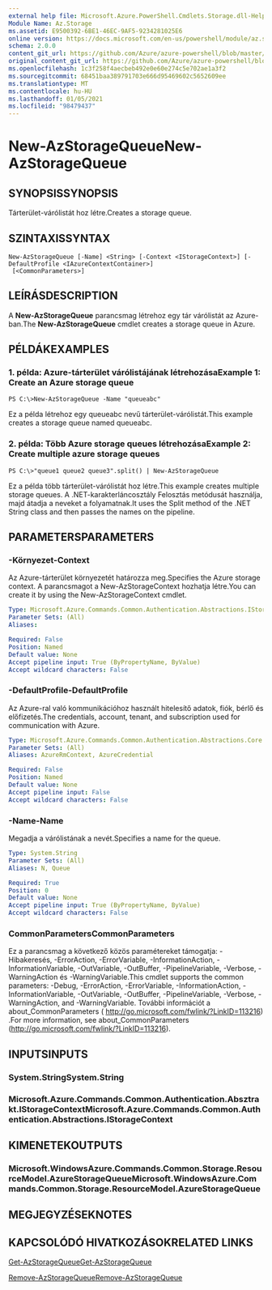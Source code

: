 ```yaml
---
external help file: Microsoft.Azure.PowerShell.Cmdlets.Storage.dll-Help.xml
Module Name: Az.Storage
ms.assetid: E9500392-6BE1-46EC-9AF5-9234281025E6
online version: https://docs.microsoft.com/en-us/powershell/module/az.storage/new-azstoragequeue
schema: 2.0.0
content_git_url: https://github.com/Azure/azure-powershell/blob/master/src/Storage/Storage.Management/help/New-AzStorageQueue.md
original_content_git_url: https://github.com/Azure/azure-powershell/blob/master/src/Storage/Storage.Management/help/New-AzStorageQueue.md
ms.openlocfilehash: 1c3f258f4aecbeb492e0e60e274c5e702ae1a3f2
ms.sourcegitcommit: 68451baa389791703e666d95469602c5652609ee
ms.translationtype: MT
ms.contentlocale: hu-HU
ms.lasthandoff: 01/05/2021
ms.locfileid: "98479437"
---
```

# <span data-ttu-id="73502-101">New-AzStorageQueue</span><span class="sxs-lookup"><span data-stu-id="73502-101">New-AzStorageQueue</span></span>

## <span data-ttu-id="73502-102">SYNOPSIS</span><span class="sxs-lookup"><span data-stu-id="73502-102">SYNOPSIS</span></span>
<span data-ttu-id="73502-103">Tárterület-várólistát hoz létre.</span><span class="sxs-lookup"><span data-stu-id="73502-103">Creates a storage queue.</span></span>

## <span data-ttu-id="73502-104">SZINTAXIS</span><span class="sxs-lookup"><span data-stu-id="73502-104">SYNTAX</span></span>

```
New-AzStorageQueue [-Name] <String> [-Context <IStorageContext>] [-DefaultProfile <IAzureContextContainer>]
 [<CommonParameters>]
```

## <span data-ttu-id="73502-105">LEÍRÁS</span><span class="sxs-lookup"><span data-stu-id="73502-105">DESCRIPTION</span></span>
<span data-ttu-id="73502-106">A **New-AzStorageQueue** parancsmag létrehoz egy tár várólistát az Azure-ban.</span><span class="sxs-lookup"><span data-stu-id="73502-106">The **New-AzStorageQueue** cmdlet creates a storage queue in Azure.</span></span>

## <span data-ttu-id="73502-107">PÉLDÁK</span><span class="sxs-lookup"><span data-stu-id="73502-107">EXAMPLES</span></span>

### <span data-ttu-id="73502-108">1. példa: Azure-tárterület várólistájának létrehozása</span><span class="sxs-lookup"><span data-stu-id="73502-108">Example 1: Create an Azure storage queue</span></span>
```
PS C:\>New-AzStorageQueue -Name "queueabc"
```

<span data-ttu-id="73502-109">Ez a példa létrehoz egy queueabc nevű tárterület-várólistát.</span><span class="sxs-lookup"><span data-stu-id="73502-109">This example creates a storage queue named queueabc.</span></span>

### <span data-ttu-id="73502-110">2. példa: Több Azure storage queues létrehozása</span><span class="sxs-lookup"><span data-stu-id="73502-110">Example 2: Create multiple azure storage queues</span></span>
```
PS C:\>"queue1 queue2 queue3".split() | New-AzStorageQueue
```

<span data-ttu-id="73502-111">Ez a példa több tárterület-várólistát hoz létre.</span><span class="sxs-lookup"><span data-stu-id="73502-111">This example creates multiple storage queues.</span></span>
<span data-ttu-id="73502-112">A .NET-karakterláncosztály Felosztás metódusát használja, majd átadja a neveket a folyamatnak.</span><span class="sxs-lookup"><span data-stu-id="73502-112">It uses the Split method of the .NET String class and then passes the names on the pipeline.</span></span>

## <span data-ttu-id="73502-113">PARAMETERS</span><span class="sxs-lookup"><span data-stu-id="73502-113">PARAMETERS</span></span>

### <span data-ttu-id="73502-114">-Környezet</span><span class="sxs-lookup"><span data-stu-id="73502-114">-Context</span></span>
<span data-ttu-id="73502-115">Az Azure-tárterület környezetét határozza meg.</span><span class="sxs-lookup"><span data-stu-id="73502-115">Specifies the Azure storage context.</span></span>
<span data-ttu-id="73502-116">A parancsmagot a New-AzStorageContext hozhatja létre.</span><span class="sxs-lookup"><span data-stu-id="73502-116">You can create it by using the New-AzStorageContext cmdlet.</span></span>

```yaml
Type: Microsoft.Azure.Commands.Common.Authentication.Abstractions.IStorageContext
Parameter Sets: (All)
Aliases:

Required: False
Position: Named
Default value: None
Accept pipeline input: True (ByPropertyName, ByValue)
Accept wildcard characters: False
```

### <span data-ttu-id="73502-117">-DefaultProfile</span><span class="sxs-lookup"><span data-stu-id="73502-117">-DefaultProfile</span></span>
<span data-ttu-id="73502-118">Az Azure-ral való kommunikációhoz használt hitelesítő adatok, fiók, bérlő és előfizetés.</span><span class="sxs-lookup"><span data-stu-id="73502-118">The credentials, account, tenant, and subscription used for communication with Azure.</span></span>

```yaml
Type: Microsoft.Azure.Commands.Common.Authentication.Abstractions.Core.IAzureContextContainer
Parameter Sets: (All)
Aliases: AzureRmContext, AzureCredential

Required: False
Position: Named
Default value: None
Accept pipeline input: False
Accept wildcard characters: False
```

### <span data-ttu-id="73502-119">-Name</span><span class="sxs-lookup"><span data-stu-id="73502-119">-Name</span></span>
<span data-ttu-id="73502-120">Megadja a várólistának a nevét.</span><span class="sxs-lookup"><span data-stu-id="73502-120">Specifies a name for the queue.</span></span>

```yaml
Type: System.String
Parameter Sets: (All)
Aliases: N, Queue

Required: True
Position: 0
Default value: None
Accept pipeline input: True (ByPropertyName, ByValue)
Accept wildcard characters: False
```

### <span data-ttu-id="73502-121">CommonParameters</span><span class="sxs-lookup"><span data-stu-id="73502-121">CommonParameters</span></span>
<span data-ttu-id="73502-122">Ez a parancsmag a következő közös paramétereket támogatja: -Hibakeresés, -ErrorAction, -ErrorVariable, -InformationAction, -InformationVariable, -OutVariable, -OutBuffer, -PipelineVariable, -Verbose, -WarningAction és -WarningVariable.</span><span class="sxs-lookup"><span data-stu-id="73502-122">This cmdlet supports the common parameters: -Debug, -ErrorAction, -ErrorVariable, -InformationAction, -InformationVariable, -OutVariable, -OutBuffer, -PipelineVariable, -Verbose, -WarningAction, and -WarningVariable.</span></span> <span data-ttu-id="73502-123">További információt a about_CommonParameters ( http://go.microsoft.com/fwlink/?LinkID=113216) .</span><span class="sxs-lookup"><span data-stu-id="73502-123">For more information, see about_CommonParameters (http://go.microsoft.com/fwlink/?LinkID=113216).</span></span>

## <span data-ttu-id="73502-124">INPUTS</span><span class="sxs-lookup"><span data-stu-id="73502-124">INPUTS</span></span>

### <span data-ttu-id="73502-125">System.String</span><span class="sxs-lookup"><span data-stu-id="73502-125">System.String</span></span>

### <span data-ttu-id="73502-126">Microsoft.Azure.Commands.Common.Authentication.Absztrakt.IStorageContext</span><span class="sxs-lookup"><span data-stu-id="73502-126">Microsoft.Azure.Commands.Common.Authentication.Abstractions.IStorageContext</span></span>

## <span data-ttu-id="73502-127">KIMENETEK</span><span class="sxs-lookup"><span data-stu-id="73502-127">OUTPUTS</span></span>

### <span data-ttu-id="73502-128">Microsoft.WindowsAzure.Commands.Common.Storage.ResourceModel.AzureStorageQueue</span><span class="sxs-lookup"><span data-stu-id="73502-128">Microsoft.WindowsAzure.Commands.Common.Storage.ResourceModel.AzureStorageQueue</span></span>

## <span data-ttu-id="73502-129">MEGJEGYZÉSEK</span><span class="sxs-lookup"><span data-stu-id="73502-129">NOTES</span></span>

## <span data-ttu-id="73502-130">KAPCSOLÓDÓ HIVATKOZÁSOK</span><span class="sxs-lookup"><span data-stu-id="73502-130">RELATED LINKS</span></span>

[<span data-ttu-id="73502-131">Get-AzStorageQueue</span><span class="sxs-lookup"><span data-stu-id="73502-131">Get-AzStorageQueue</span></span>](./Get-AzStorageQueue.md)

[<span data-ttu-id="73502-132">Remove-AzStorageQueue</span><span class="sxs-lookup"><span data-stu-id="73502-132">Remove-AzStorageQueue</span></span>](./Remove-AzStorageQueue.md)


